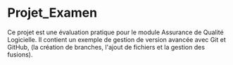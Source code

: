 # Projet_Examen
Ce projet est une évaluation pratique pour le module Assurance de Qualité Logicielle. Il contient un exemple de gestion de version avancée avec Git et GitHub, (la création de branches, l'ajout de fichiers et la gestion des fusions).
